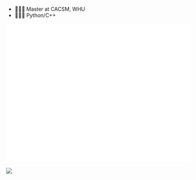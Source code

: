 
- 👨🏻‍🎓 Master at CACSM, WHU
- 🧑🏻‍💻 Python/C++

![Metrics](https://github.com/Scallions/Scallions/blob/main/github-metrics.svg)

<img src="https://github-readme-stats.vercel.app/api?username=scallions&show_icons=true&icon_color=CE1D2D&text_color=718096&bg_color=ffffff&hide_title=true" />

